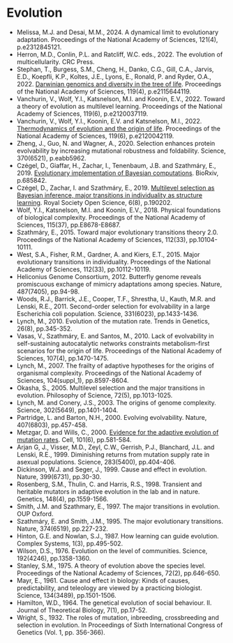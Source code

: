 # Evolution

* Melissa, M.J. and Desai, M.M., 2024. A dynamical limit to evolutionary adaptation. Proceedings of the National Academy of Sciences, 121(4), p.e2312845121.
* Herron, M.D., Conlin, P.L. and Ratcliff, W.C. eds., 2022. The evolution of multicellularity. CRC Press.
* Stephan, T., Burgess, S.M., Cheng, H., Danko, C.G., Gill, C.A., Jarvis, E.D., Koepfli, K.P., Koltes, J.E., Lyons, E., Ronald, P. and Ryder, O.A., 2022. [Darwinian genomics and diversity in the tree of life](https://www.pnas.org/doi/abs/10.1073/pnas.2115644119). Proceedings of the National Academy of Sciences, 119(4), p.e2115644119.
* Vanchurin, V., Wolf, Y.I., Katsnelson, M.I. and Koonin, E.V., 2022. Toward a theory of evolution as multilevel learning. Proceedings of the National Academy of Sciences, 119(6), p.e2120037119.
* Vanchurin, V., Wolf, Y.I., Koonin, E.V. and Katsnelson, M.I., 2022. [Thermodynamics of evolution and the origin of life](https://www.pnas.org/doi/abs/10.1073/pnas.2120042119). Proceedings of the National Academy of Sciences, 119(6), p.e2120042119.
* Zheng, J., Guo, N. and Wagner, A., 2020. Selection enhances protein evolvability by increasing mutational robustness and foldability. Science, 370(6521), p.eabb5962.
* Czégel, D., Giaffar, H., Zachar, I., Tenenbaum, J.B. and Szathmáry, E., 2019. [Evolutionary implementation of Bayesian computations](https://www.biorxiv.org/content/10.1101/685842v2.abstract). BioRxiv, p.685842.
* Czégel, D., Zachar, I. and Szathmáry, E., 2019. [Multilevel selection as Bayesian inference, major transitions in individuality as structure learning](https://royalsocietypublishing.org/doi/full/10.1098/rsos.190202). Royal Society Open Science, 6(8), p.190202.
* Wolf, Y.I., Katsnelson, M.I. and Koonin, E.V., 2018. Physical foundations of biological complexity. Proceedings of the National Academy of Sciences, 115(37), pp.E8678-E8687.
* Szathmáry, E., 2015. Toward major evolutionary transitions theory 2.0. Proceedings of the National Academy of Sciences, 112(33), pp.10104-10111.
* West, S.A., Fisher, R.M., Gardner, A. and Kiers, E.T., 2015. Major evolutionary transitions in individuality. Proceedings of the National Academy of Sciences, 112(33), pp.10112-10119.
* Heliconius Genome Consortium, 2012. Butterfly genome reveals promiscuous exchange of mimicry adaptations among species. Nature, 487(7405), pp.94-98.
* Woods, R.J., Barrick, J.E., Cooper, T.F., Shrestha, U., Kauth, M.R. and Lenski, R.E., 2011. Second-order selection for evolvability in a large Escherichia coli population. Science, 331(6023), pp.1433-1436.
* Lynch, M., 2010. Evolution of the mutation rate. Trends in Genetics, 26(8), pp.345-352.
* Vasas, V., Szathmáry, E. and Santos, M., 2010. Lack of evolvability in self-sustaining autocatalytic networks constraints metabolism-first scenarios for the origin of life. Proceedings of the National Academy of Sciences, 107(4), pp.1470-1475.
* Lynch, M., 2007. The frailty of adaptive hypotheses for the origins of organismal complexity. Proceedings of the National Academy of Sciences, 104(suppl_1), pp.8597-8604.
* Okasha, S., 2005. Multilevel selection and the major transitions in evolution. Philosophy of Science, 72(5), pp.1013-1025.
* Lynch, M. and Conery, J.S., 2003. The origins of genome complexity. Science, 302(5649), pp.1401-1404.
* Partridge, L. and Barton, N.H., 2000. Evolving evolvability. Nature, 407(6803), pp.457-458.
* Metzgar, D. and Wills, C., 2000. [Evidence for the adaptive evolution of mutation rates](https://www.cell.com/fulltext/S0092-8674(00)80869-7#%20). Cell, 101(6), pp.581-584.
* Arjan G, J., Visser, M.D., Zeyl, C.W., Gerrish, P.J., Blanchard, J.L. and Lenski, R.E., 1999. Diminishing returns from mutation supply rate in asexual populations. Science, 283(5400), pp.404-406.
* Dickinson, W.J. and Seger, J., 1999. Cause and effect in evolution. Nature, 399(6731), pp.30-30.
* Rosenberg, S.M., Thulin, C. and Harris, R.S., 1998. Transient and heritable mutators in adaptive evolution in the lab and in nature. Genetics, 148(4), pp.1559-1566.
* Smith, J.M. and Szathmary, E., 1997. The major transitions in evolution. OUP Oxford.
* Szathmáry, E. and Smith, J.M., 1995. The major evolutionary transitions. Nature, 374(6519), pp.227-232.
* Hinton, G.E. and Nowlan, S.J., 1987. How learning can guide evolution. Complex Systems, 1(3), pp.495-502.
* Wilson, D.S., 1976. Evolution on the level of communities. Science, 192(4246), pp.1358-1360.
* Stanley, S.M., 1975. A theory of evolution above the species level. Proceedings of the National Academy of Sciences, 72(2), pp.646-650.
* Mayr, E., 1961. Cause and effect in biology: Kinds of causes, predictability, and teleology are viewed by a practicing biologist. Science, 134(3489), pp.1501-1506.
* Hamilton, W.D., 1964. The genetical evolution of social behaviour. II. Journal of Theoretical Biology, 7(1), pp.17-52.
* Wright, S., 1932. The roles of mutation, inbreeding, crossbreeding and selection in evolution. In Proceedings of Sixth International Congress of Genetics (Vol. 1, pp. 356-366).
